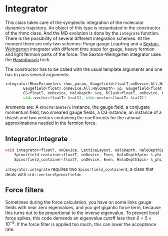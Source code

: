 # Integrator

This class takes care of the symplectic integration of the molecular dynamics trajectory. An object of this type is instantiated in the constructor of the rhmc class. And the MD evolution is done by the `integrate` function. There is the possibility of several different integration schemes. At the moment there are only two schemes: Purge gauge Leapfrog and a [Sexton-Weingarten](https://www.sciencedirect.com/science/article/pii/055032139290263B?via%3Dihub) integrator with different time steps for
gauge, heavy fermion and light fermion parts of the force. The Sexton-Weingarten integrator uses the [Hasenbusch](https://www.sciencedirect.com/science/article/pii/S0370269301011029?via%3Dihub) trick.


The constructor has to be called with the usual template arguments and one has to pass several arguments:
```C++
integrator(RhmcParameters rhmc_param, Gaugefield<floatT,onDevice,All,HaloDepth> &gaugeField,
        Gaugefield<floatT,onDevice,All,HaloDepth> &p, Gaugefield<floatT,onDevice,All,HaloDepth> &X,
        CG<floatT, onDevice, HaloDepth> &cg, DSlash<floatT, onDevice, HaloDepth> &dslash,
        std::vector<floatT> &rat1f, std::vector<floatT> &rat2f)
```
Aruments are: A `RhmcParameters` instance, the gauge field, a conjugate momentum field, two smeared gauge fields, a CG instance, an instance of a dslash and two vectors containing the coefficients for the rational approximations needed in the fermion force.

## Integrator.integrate

```C++
void integrator<floatT, onDevice, LatticeLayout, HaloDepth, HaloDepthSpin>::integrate(
    Spinorfield_container<floatT, onDevice, Even, HaloDepthSpin> &_phi_lf,
    Spinorfield_container<floatT, onDevice, Even, HaloDepthSpin> &_phi_sf)
```

`integrator.integrate` requires two `Spinorfield_container`s, a class that deals with `std::vector<Spinorfield>`.

## Force filters

 Sometimes during the force calculation, you have on some links gauge fields
 with near zero eigenvalues, and you get gigantic force term, because this turns out
 to be proportional to the inverse eigenvalue. To prevent local force spikes, this code
 demands an eigenvalue cutoff less than $\delta=5\times10^{-5}$. If the force filter is
 applied too much, this can lower the acceptance rate.


